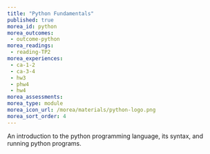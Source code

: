 ```yaml
---
title: "Python Fundamentals"
published: true
morea_id: python
morea_outcomes:
 - outcome-python
morea_readings:
 - reading-TP2
morea_experiences:
 - ca-1-2
 - ca-3-4
 - hw3
 - phw4
 - hw4
morea_assessments:
morea_type: module
morea_icon_url: /morea/materials/python-logo.png
morea_sort_order: 4
---
```


An introduction to the python programming language, its syntax, and running python programs.